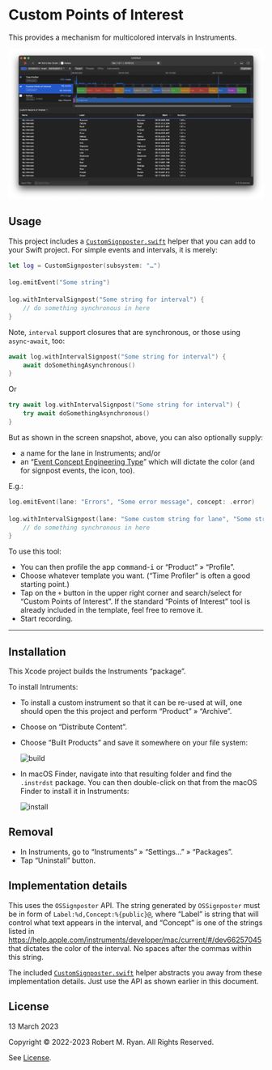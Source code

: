 #  Custom Points of Interest

This provides a mechanism for multicolored intervals in Instruments.

![Example](README-example.png)

## Usage

This project includes a [`CustomSignposter.swift`](Example/CustomSignposter.swift) helper that you can add to your Swift project. For simple events and intervals, it is merely:

```swift
let log = CustomSignposter(subsystem: "…")

log.emitEvent("Some string")

log.withIntervalSignpost("Some string for interval") {
    // do something synchronous in here
}
```

Note, `interval` support closures that are synchronous, or those using `async`-`await`, too:

```swift
await log.withIntervalSignpost("Some string for interval") {
    await doSomethingAsynchronous()
}
```

Or

```swift
try await log.withIntervalSignpost("Some string for interval") {
    try await doSomethingAsynchronous()
}
```

But as shown in the screen snapshot, above, you can also optionally supply:

 * a name for the lane in Instruments; and/or
 * an “[Event Concept Engineering Type](https://help.apple.com/instruments/developer/mac/current/#/dev66257045)” which will dictate the color (and for signpost events, the icon, too).
 
E.g.:

```swift
log.emitEvent(lane: "Errors", "Some error message", concept: .error)

log.withIntervalSignpost(lane: "Some custom string for lane", "Some string for interval", concept: .green) {
    // do something synchronous in here
}
```

To use this tool:

 * You can then profile the app <kbd>command</kbd>-<kbd>i</kbd> or “Product” » “Profile”. 
 * Choose whatever template you want. (“Time Profiler” is often a good starting point.)
 * Tap on the `+` button in the upper right corner and search/select for “Custom Points of Interest”. If the standard “Points of Interest” tool is already included in the template, feel free to remove it.
 * Start recording.

- - -

## Installation

This Xcode project builds the Instruments “package”.

To install Intruments:

 * To install a custom instrument so that it can be re-used at will, one should open the this project and perform “Product” » “Archive”.
 
 * Choose on “Distribute Content”.
 
 * Choose “Built Products” and save it somewhere on your file system:
 
    ![build](https://i.stack.imgur.com/HwbJT.png)

 * In macOS Finder, navigate into that resulting folder and find the `.instrdst` package. You can then double-click on that from the macOS Finder to install it in Instruments:
 
    ![install](https://i.stack.imgur.com/ii8YQ.png)

## Removal

* In Instruments, go to “Instruments” » “Settings...” » “Packages”.
* Tap “Uninstall” button.

## Implementation details

This uses the `OSSignposter` API. The string generated by `OSSignposter` must be in form of `Label:%d,Concept:%{public}@`, where “Label” is string that will control what text appears in the interval, and “Concept” is one of the strings listed in https://help.apple.com/instruments/developer/mac/current/#/dev66257045 that dictates the color of the interval. No spaces after the commas within this string.

The included [`CustomSignposter.swift`](Example/CustomSignposter.swift) helper abstracts you away from these implementation details. Just use the API as shown earlier in this document.

## License

13 March 2023

Copyright © 2022-2023 Robert M. Ryan. All Rights Reserved.

See [License](LICENSE.md).
